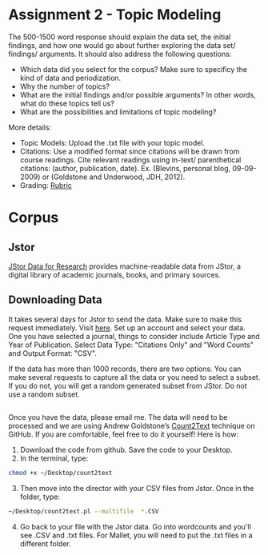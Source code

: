 # Assignment 2 - Topic Modeling 

The 500-1500 word response should explain the data set, the initial findings, and how one would go about further exploring the data set/ findings/ arguments. 
It should  also address the following questions:
- Which data did you select for the corpus? Make sure to specificy the kind of data and periodization. 
- Why the number of topics? 
- What are the initial findings and/or possible arguments? In other words, what do these topics tell us?
- What are the possibilities and limitations of topic modeling?

More details:
 
- Topic Models: Upload the .txt file with your topic model.
- Citations: Use a modified format since citations will be drawn from course readings. Cite relevant readings using in-text/ parenthetical citations: (author, publication, date). Ex. (Blevins, personal blog, 09-09-2009) or (Goldstone and Underwood, JDH, 2012). 
- Grading: [Rubric](https://github.com/nolauren/dh2017/blob/master/DH_rubric.pdf)


# Corpus

## Jstor
[JStor Data for Research](http://about.jstor.org/service/data-for-research) provides machine-readable data from JStor, a digital library of academic journals, books, and primary sources.

## Downloading Data

It takes several days for Jstor to send the data. Make sure to make this request immediately. 
Visit [here](fr.jstor.org). Set up an account and select your data. 
One you have selected a journal, things to consider include  Article Type and Year of Publication.
Select Data Type: "Citations Only" and "Word Counts" and Output Format: "CSV".  

If the data has more than 1000 records, there are two options. 
You can make several requests to capture all the data or you need to select a subset. 
If you do not, you will get a random generated subset from JStor. Do not use a random subset. 

## 
Once you have the data, please email me. The data will need to be processed and we are using Andrew Goldstone’s [Count2Text](https://github.com/agoldst/dfr-analysis/blob/master/count2txt) technique on GitHub.  If you are comfortable, feel free to do it yourself! Here is how:

1. Download the code from github. Save the code to your Desktop.
2. In the terminal, type:

```sh
chmod +x ~/Desktop/count2text
```

3. Then move into the director with your CSV files from Jstor. Once in the folder, type:

```sh
~/Desktop/count2text.pl --multifile  *.CSV
```

4. Go back to your file with the Jstor data. Go into wordcounts and you'll see .CSV and .txt files. For Mallet, you will need to put the .txt files in a different folder. 







